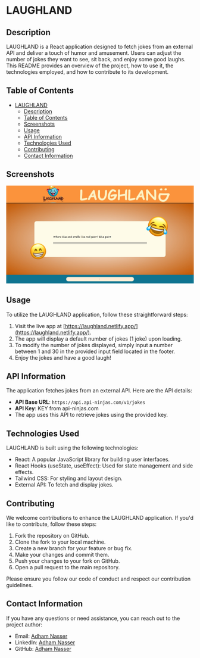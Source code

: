 # LAUGHLAND

## Description

LAUGHLAND is a React application designed to fetch jokes from an external API and deliver a touch of humor and amusement. Users can adjust the number of jokes they want to see, sit back, and enjoy some good laughs. This README provides an overview of the project, how to use it, the technologies employed, and how to contribute to its development.

## Table of Contents

- [LAUGHLAND](#laughland)
  - [Description](#description)
  - [Table of Contents](#table-of-contents)
  - [Screenshots](#screenshots)
  - [Usage](#usage)
  - [API Information](#api-information)
  - [Technologies Used](#technologies-used)
  - [Contributing](#contributing)
  - [Contact Information](#contact-information)

## Screenshots

![LAUGHLAND](./public/screenshot.png)

## Usage

To utilize the LAUGHLAND application, follow these straightforward steps:

1. Visit the live app at [https://laughland.netlify.app/](https://laughland.netlify.app/).
2. The app will display a default number of jokes (1 joke) upon loading.
3. To modify the number of jokes displayed, simply input a number between 1 and 30 in the provided input field located in the footer.
4. Enjoy the jokes and have a good laugh!

## API Information

The application fetches jokes from an external API. Here are the API details:

- **API Base URL**: `https://api.api-ninjas.com/v1/jokes`
- **API Key**: KEY from api-ninjas.com
- The app uses this API to retrieve jokes using the provided key.

## Technologies Used

LAUGHLAND is built using the following technologies:

- React: A popular JavaScript library for building user interfaces.
- React Hooks (useState, useEffect): Used for state management and side effects.
- Tailwind CSS: For styling and layout design.
- External API: To fetch and display jokes.

## Contributing

We welcome contributions to enhance the LAUGHLAND application. If you'd like to contribute, follow these steps:

1. Fork the repository on GitHub.
2. Clone the fork to your local machine.
3. Create a new branch for your feature or bug fix.
4. Make your changes and commit them.
5. Push your changes to your fork on GitHub.
6. Open a pull request to the main repository.

Please ensure you follow our code of conduct and respect our contribution guidelines.

## Contact Information

If you have any questions or need assistance, you can reach out to the project author:

- Email: [Adham Nasser](mailto:adhamxiii@gmail.com)
- LinkedIn: [Adham Nasser](https://www.linkedin.com/in/adham-nasser-xiii/)
- GitHub: [Adham Nasser](https://github.com/Adham-XIII)

